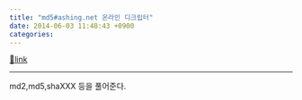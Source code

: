 ```yaml
---
title: "md5#ashing.net 온라인 디크립터"
date: 2014-06-03 11:48:43 +0900
categories: 
---
```

[🔗link](http://www.mins01.com/mh/tech/read/880)
***


md2,md5,shaXXX 등을 풀어준다.


